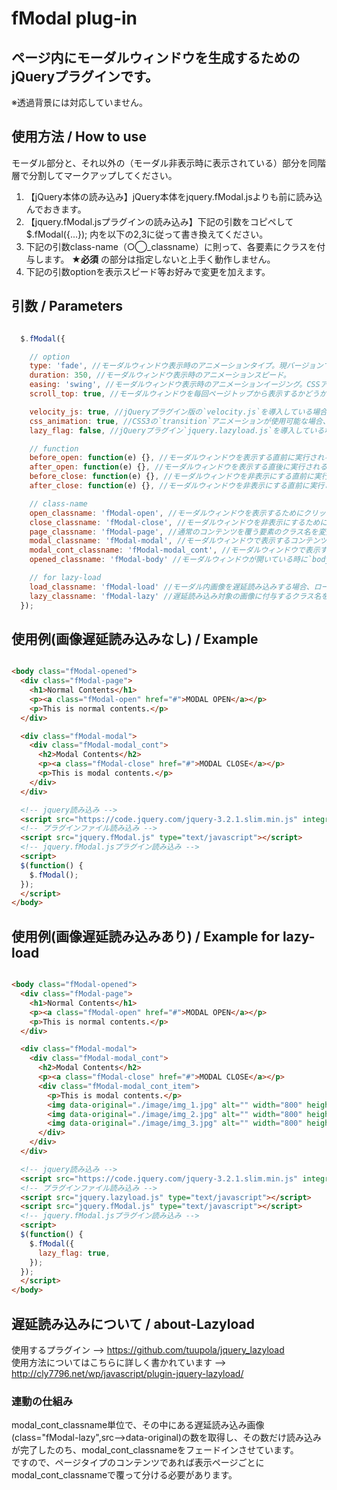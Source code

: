 # fModal plug-in
## ページ内にモーダルウィンドウを生成するためのjQueryプラグインです。
※透過背景には対応していません。

## 使用方法 / How to use

モーダル部分と、それ以外の（モーダル非表示時に表示されている）部分を同階層で分割してマークアップしてください。
1. 【jQuery本体の読み込み】jQuery本体をjquery.fModal.jsよりも前に読み込んでおきます。
2. 【jquery.fModal.jsプラグインの読み込み】下記の引数をコピペして $.fModal({...}); 内を以下の2,3に従って書き換えてください。
3. 下記の引数class-name（○◯_classname）に則って、各要素にクラスを付与します。 **★必須** の部分は指定しないと上手く動作しません。
4. 下記の引数optionを表示スピード等お好みで変更を加えます。

## 引数 / Parameters
```js

  $.fModal({

    // option
    type: 'fade', //モーダルウィンドウ表示時のアニメーションタイプ。現バージョンでは`fade`のみです。
    duration: 350, //モーダルウィンドウ表示時のアニメーションスピード。
    easing: 'swing', //モーダルウィンドウ表示時のアニメーションイージング。CSSアニメーションの場合は反映されず、`ease-in-out`が適応されます。
    scroll_top: true, //モーダルウィンドウを毎回ページトップから表示するかどうか。

    velocity_js: true, //jQueryプラグイン版の`velocity.js`を導入している場合、`velocity.js`アニメーションの使用の可否を設定できます。
    css_animation: true, //CSS3の`transition`アニメーションが使用可能な場合、`transition`アニメーションの使用の可否を設定できます。
    lazy_flag: false, //jQueryプラグイン`jquery.lazyload.js`を導入している場合、モーダル内画像を遅延読み込みするかを設定できます。

    // function
    before_open: function(e) {}, //モーダルウィンドウを表示する直前に実行される関数です。パラメータ`e`にはクリックイベントが渡されています。
    after_open: function(e) {}, //モーダルウィンドウを表示する直後に実行される関数です。パラメータ`e`にはクリックイベントが渡されています。
    before_close: function(e) {}, //モーダルウィンドウを非表示にする直前に実行される関数です。パラメータ`e`にはクリックイベントが渡されています。
    after_close: function(e) {}, //モーダルウィンドウを非表示にする直前に実行される関数です。パラメータ`e`にはクリックイベントが渡されています。

    // class-name
    open_classname: 'fModal-open', //モーダルウィンドウを表示するためにクリックする要素のクラス名を変更できます。 **★必須**
    close_classname: 'fModal-close', //モーダルウィンドウを非表示にするためにクリックする要素のクラス名を変更できます。 **★必須**
    page_classname: 'fModal-page', //通常のコンテンツを覆う要素のクラス名を変更できます。モーダル表示時には非表示となります。 **★必須**
    modal_classname: 'fModal-modal', //モーダルウィンドウで表示するコンテンツを覆う要素のクラス名を変更できます。 **★必須**
    modal_cont_classname: 'fModal-modal_cont', //モーダルウィンドウで表示するコンテンツを覆う要素のクラス名を変更できます。
    opened_classname: 'fModal-body' //モーダルウィンドウが開いている時に`body`要素に付与されるクラス名を変更できます。モーダルを閉じる時に、body要素をopacity:0;にする必要があるので必ず付与してください。 **★必須**

    // for lazy-load
    load_classname: 'fModal-load' //モーダル内画像を遅延読み込みする場合、ロード時に表示するローディング画像（もしくはそれを覆う要素）のクラス名を変更できます。
    lazy_classname: 'fModal-lazy' //遅延読み込み対象の画像に付与するクラス名を変更できます。
  });

```

## 使用例(画像遅延読み込みなし) / Example
```html

<body class="fModal-opened">
  <div class="fModal-page">
    <h1>Normal Contents</h1>
    <p><a class="fModal-open" href="#">MODAL OPEN</a></p>
    <p>This is normal contents.</p>
  </div>

  <div class="fModal-modal">
    <div class="fModal-modal_cont">
      <h2>Modal Contents</h2>
      <p><a class="fModal-close" href="#">MODAL CLOSE</a></p>
      <p>This is modal contents.</p>
    </div>
  </div>

  <!-- jquery読み込み -->
  <script src="https://code.jquery.com/jquery-3.2.1.slim.min.js" integrity="sha256-k2WSCIexGzOj3Euiig+TlR8gA0EmPjuc79OEeY5L45g=" crossorigin="anonymous"></script>
  <!-- プラグインファイル読み込み -->
  <script src="jquery.fModal.js" type="text/javascript"></script>
  <!-- jquery.fModal.jsプラグイン読み込み -->
  <script>
  $(function() {
    $.fModal();
  });
  </script>
</body>

```

## 使用例(画像遅延読み込みあり) / Example for lazy-load
```html

<body class="fModal-opened">
  <div class="fModal-page">
    <h1>Normal Contents</h1>
    <p><a class="fModal-open" href="#">MODAL OPEN</a></p>
    <p>This is normal contents.</p>
  </div>

  <div class="fModal-modal">
    <div class="fModal-modal_cont">
      <h2>Modal Contents</h2>
      <p><a class="fModal-close" href="#">MODAL CLOSE</a></p>
      <div class="fModal-modal_cont_item">
        <p>This is modal contents.</p>
        <img data-original="./image/img_1.jpg" alt="" width="800" height="533" class="fModal-lazy">
        <img data-original="./image/img_2.jpg" alt="" width="800" height="533" class="fModal-lazy">
        <img data-original="./image/img_3.jpg" alt="" width="800" height="533" class="fModal-lazy">
      </div>
    </div>
  </div>

  <!-- jquery読み込み -->
  <script src="https://code.jquery.com/jquery-3.2.1.slim.min.js" integrity="sha256-k2WSCIexGzOj3Euiig+TlR8gA0EmPjuc79OEeY5L45g=" crossorigin="anonymous"></script>
  <!-- プラグインファイル読み込み -->
  <script src="jquery.lazyload.js" type="text/javascript"></script>
  <script src="jquery.fModal.js" type="text/javascript"></script>
  <!-- jquery.fModal.jsプラグイン読み込み -->
  <script>
  $(function() {
    $.fModal({
      lazy_flag: true,
    });
  });
  </script>
</body>

```

## 遅延読み込みについて / about-Lazyload
使用するプラグイン --> https://github.com/tuupola/jquery_lazyload  
使用方法についてはこちらに詳しく書かれています --> http://cly7796.net/wp/javascript/plugin-jquery-lazyload/
### 連動の仕組み
modal_cont_classname単位で、その中にある遅延読み込み画像(class="fModal-lazy",src-->data-original)の数を取得し、その数だけ読み込みが完了したのち、modal_cont_classnameをフェードインさせています。  
ですので、ページタイプのコンテンツであれば表示ページごとにmodal_cont_classnameで覆って分ける必要があります。